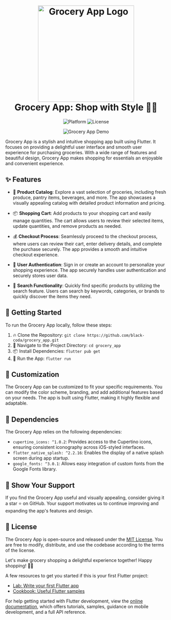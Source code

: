 <h1 align="center">
  <img src="https://github.com/black-coda/grocery_app/blob/main/assets/spalsh.png?raw=true" alt="Grocery App Logo" width="300px">  <br>
  Grocery App: Shop with Style 🛒✨
</h1>

<p align="center">
  <img src="https://img.shields.io/badge/platform-flutter-blue.svg" alt="Platform">
  <img src="https://img.shields.io/badge/license-MIT-green.svg" alt="License">
</p>

<p align="center">
  <img src="grocery_app_demo.gif" alt="Grocery App Demo">
</p>

Grocery App is a stylish and intuitive shopping app built using Flutter. It focuses on providing a delightful user interface and smooth user experience for purchasing groceries. With a wide range of features and beautiful design, Grocery App makes shopping for essentials an enjoyable and convenient experience.

## ✨ Features

- 🛒 **Product Catalog**: Explore a vast selection of groceries, including fresh produce, pantry items, beverages, and more. The app showcases a visually appealing catalog with detailed product information and pricing.

- 📦 **Shopping Cart**: Add products to your shopping cart and easily manage quantities. The cart allows users to review their selected items, update quantities, and remove products as needed.

- 💰 **Checkout Process**: Seamlessly proceed to the checkout process, where users can review their cart, enter delivery details, and complete the purchase securely. The app provides a smooth and intuitive checkout experience.

- 🌟 **User Authentication**: Sign in or create an account to personalize your shopping experience. The app securely handles user authentication and securely stores user data.

- 🎯 **Search Functionality**: Quickly find specific products by utilizing the search feature. Users can search by keywords, categories, or brands to quickly discover the items they need.

## 🚀 Getting Started

To run the Grocery App locally, follow these steps:

1. 🔥 Clone the Repository: `git clone https://github.com/black-coda/grocery_app.git`
2. 🚀 Navigate to the Project Directory: `cd grocery_app`
3. 📦 Install Dependencies: `flutter pub get`
4. 🚀 Run the App: `flutter run`

## 🎨 Customization

The Grocery App can be customized to fit your specific requirements. You can modify the color scheme, branding, and add additional features based on your needs. The app is built using Flutter, making it highly flexible and adaptable.

## 📄 Dependencies

The Grocery App relies on the following dependencies:

- `cupertino_icons: ^1.0.2`: Provides access to the Cupertino icons, ensuring consistent iconography across iOS-styled interfaces.
- `flutter_native_splash: ^2.2.16`: Enables the display of a native splash screen during app startup.
- `google_fonts: ^3.0.1`: Allows easy integration of custom fonts from the Google Fonts library.

## 🌟 Show Your Support

If you find the Grocery App useful and visually appealing, consider giving it a star ⭐️ on GitHub. Your support motivates us to continue improving and expanding the app's features and design.

## 📝 License

The Grocery App is open-source and released under the [MIT License](LICENSE). You are free to modify, distribute, and use the codebase according to the terms of the license.

Let's make grocery shopping a delightful experience together! Happy shopping! 🛒✨


A few resources to get you started if this is your first Flutter project:

- [Lab: Write your first Flutter app](https://docs.flutter.dev/get-started/codelab)
- [Cookbook: Useful Flutter samples](https://docs.flutter.dev/cookbook)

For help getting started with Flutter development, view the
[online documentation](https://docs.flutter.dev/), which offers tutorials,
samples, guidance on mobile development, and a full API reference.

